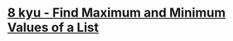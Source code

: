 # [8 kyu - Find Maximum and Minimum Values of a List](https://www.codewars.com/kata/577a98a6ae28071780000989/train/ruby)